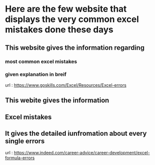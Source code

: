 # Here are the few website that displays the very common excel mistakes done these days

## This website gives the information regarding

### most common excel mistakes

### given explanation in breif

url : https://www.goskills.com/Excel/Resources/Excel-errors

## This webite gives the information

## Excel mistakes

## It gives the detailed iunfromation about every single errors

url : https://www.indeed.com/career-advice/career-development/excel-formula-errors
